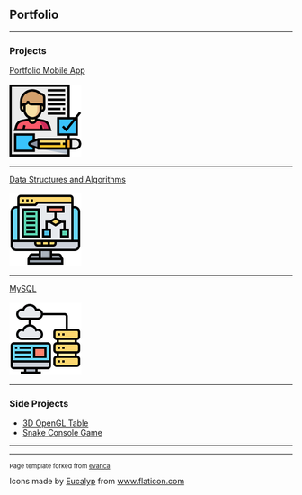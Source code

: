 ## Portfolio

---

### Projects

[Portfolio Mobile App](https://github.com/btoulouse/mobileEPortfolio.git)
<br />
<br />
<img src="images/resume1.png"/>

---
[Data Structures and Algorithms](https://github.com/btoulouse/DataBaseandAlg)
<br />
<br />
<img src="images/algorithm.png"/>

---
[MySQL](https://github.com/btoulouse/MessagingDB)
<br />
<br />
<img src="images/database.png"/>

---

### Side Projects

- [3D OpenGL Table](https://github.com/btoulouse/OpenGL.git)
- [Snake Console Game](https://github.com/btoulouse/Snake.git)


---




---
<p style="font-size:11px">Page template forked from <a href="https://github.com/evanca/quick-portfolio">evanca</a></p>
<div>Icons made by <a href="https://creativemarket.com/eucalyp" title="Eucalyp">Eucalyp</a> from <a href="https://www.flaticon.com/" title="Flaticon">www.flaticon.com</a></div>

<!-- Remove above link if you don't want to attibute -->

